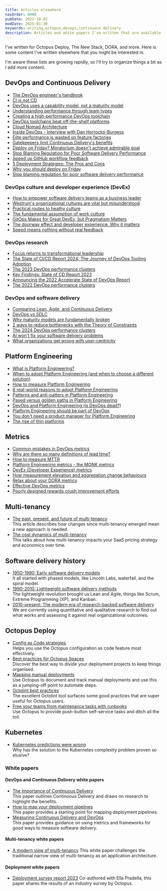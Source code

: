 ```yaml
---
title: Articles elsewhere
navOrder: 6000
pubDate: 2022-10-02
modDate: 2025-01-30
keywords: writing,octopus,devops,continuous delivery
description: Articles and white papers I've written that are available elsewhere.
---
```


I've written for Octopus Deploy, The New Stack, DORA, and more. Here is some content I've written elsewhere that you might be interested in.

I'm aware these lists are growing rapidly, so I'll try to organize things a bit as I add more content.

## DevOps and Continuous Delivery

- [The DevOps engineer's handbook](https://octopus.com/devops/)
- [CI is not CD](https://thenewstack.io/ci-is-not-cd/)
- [DevOps uses a capability model, not a maturity model](https://octopus.com/blog/devops-uses-capability-not-maturity)
- [Understanding performance through team types](https://octopus.com/blog/understanding-performance-team-types)
- [Creating a high-performance DevOps toolchain](https://octopus.com/blog/high-performance-devops-toolchains)
- [DevOps toolchains beat off-the-shelf platforms](https://thenewstack.io/devops-toolchains-beat-off-the-shelf-platforms/)
- [Cloud Nomad Architecture](https://octopus.com/blog/cloud-nomad-architectures)
- [Inside DevOps - Interview with Dan Horrocks-Burgess](https://octopus.com/blog/inside-devops-dan-horrocks-burgess)
- [Elite performance is wasted on feature factories](https://thenewstack.io/elite-performance-is-wasted-on-feature-factories/)
- [Gatekeepers limit Continuous Delivery's benefits](https://thenewstack.io/gatekeepers-limit-continuous-deliverys-benefits/)
- [Deploy on Friday? Moratorium doesn't achieve admirable goal](https://thenewstack.io/deploy-on-friday-moratorium-doesnt-achieve-admirable-goal/)
- [Stop Blaming Regulation for Poor Software Delivery Performance](https://thenewstack.io/stop-blaming-regulation-for-poor-software-delivery-performance/)
- [Speed up GitHub workflow feedback](https://thenewstack.io/speed-up-github-workflow-feedback/)
- [5 Deployment Strategies: The Pros and Cons](https://thenewstack.io/5-deployment-strategies-the-pros-and-cons/)
- [Why you *should* deploy on Friday](https://thenewstack.io/deploy-on-friday-moratorium-doesnt-achieve-admirable-goal/)
- [Stop blaming regulation for poor software delivery performance](https://thenewstack.io/stop-blaming-regulation-for-poor-software-delivery-performance/)

### DevOps culture and developer experience (DevEx)

- [How to empower software delivery teams as a business leader](https://dora.dev/devops-capabilities/cultural/how-to-empower-software-delivery-teams/)
- [Westrum's organizational cultures are vital but misunderstood](https://thenewstack.io/westrums-organizational-cultures-are-vital-but-misunderstood/)
- [Practical routes to heathy culture](https://octopus.com/blog/practical-routes-healthy-culture)
- [The fundamental assumption of work culture](https://www.octopus.com/blog/key-assumption-work-culture)
- [GitOps Makes for Great DevEx, but Pragmatism Matters](https://thenewstack.io/developers-want-pragmatic-gitops-and-better-cd-tools/)
- [The doorway effect and developer experience: Why it matters](https://thenewstack.io/the-doorway-effect-and-developer-experience-why-it-matters/)
- [Speed means nothing without real feedback](https://thenewstack.io/speed-means-nothing-without-real-feedback/)

### DevOps research

- [Focus returns to transformational leadership](https://cd.foundation/blog/2024/11/19/transformational-leadership/)
- [The State of CI/CD Report 2024: The Journey of DevOps Tooling Adoption](https://cd.foundation/blog/2024/04/16/state-cicd-devops-tooling-adoption/)
- [The 2023 DevOps performance clusters](https://octopus.com/blog/software-delivery-performance-clusters-2023)
- [Key Findings: State of CD Report 2023](https://cd.foundation/blog/2023/05/09/key-findings-state-of-cd-report-2023/)
- [Announcing the 2022 Accelerate State of DevOps Report](https://octopus.com/blog/2022-state-of-devops-report)
- [The 2022 DevOps performance clusters](https://www.octopus.com/blog/new-devops-performance-clusters)

### DevOps and software delivery

- [Comparing Lean, Agile, and Continuous Delivery](https://www.octopus.com/blog/lean-agile-continuous-delivery)
- [DevOps vs SDLC](https://www.octopus.com/blog/devops-versus-sdlc)
- [Why maturity models are fundamentally broken](https://thenewstack.io/why-maturity-models-are-fundamentally-broken/)
- [2 ways to reduce bottlenecks with the Theory of Constraints](https://thenewstack.io/2-ways-to-reduce-bottlenecks-with-the-theory-of-constraints/)
- [The 2024 DevOps performance clusters](https://octopus.com/blog/2024-devops-performance-clusters)
- [AI won't fix your software delivery problems](https://thenewstack.io/ai-wont-fix-your-software-delivery-problems/)
- [What organizations get wrong with user-centricity](https://thenewstack.io/what-organizations-get-wrong-with-user-centricity/)

## Platform Engineering

- [What is Platform Engineering?](https://octopus.com/devops/platform-engineering/)
- [When to adopt Platform Engineering (and when to choose a different solution)](https://octopus.com/devops/platform-engineering/when-to-adopt-platform-engineering/)
- [How to measure Platform Engineering](https://thenewstack.io/how-to-measure-platform-engineering/)
- [8 real-world reasons to adopt Platform Engineering](https://thenewstack.io/8-real-world-reasons-to-adopt-platform-engineering/)
- [Patterns and anti-patters in Platform Engineering](https://octopus.com/devops/platform-engineering/patterns-anti-patterns/)
- [Paved versus golden paths in Platform Engineering](https://octopus.com/blog/paved-versus-golden-paths-platform-engineering)
- [DevOps and Platform Engineering (is DevOps dead?)](https://www.octopus.com/blog/devops-platform-engineering)
- [Platform Engineering should be part of DevOps](https://octopus.com/blog/platform-engineering-part-of-devops)
- [You don't need a product manager for Platform Engineering](https://thenewstack.io/is-your-product-manager-hurting-platform-engineering/)
- [The rise of thin platforms](https://builtin.com/articles/thin-platforms-future-platform-engineering)

## Metrics

- [Common mistakes in DevOps metrics](https://www.octopus.com/blog/common-mistakes-devops-metrics)
- [Why are there so many definitions of lead time?](https://octopus.com/blog/definitions-of-lead-time)
- [How to measure MTTR](https://octopus.com/blog/how-to-measure-mean-time-to-resolve)
- [Platform Engineering metrics - the MONK metrics](https://octopus.com/devops/metrics/monk-metrics/)
- [DevEx (Developer Experience) metrics](https://octopus.com/devops/metrics/devex-metrics/)
- [How measurement elevation and aggregation change behaviours](https://thenewstack.io/how-measurement-elevation-and-aggregation-change-behaviors/)
- [Relax about your DORA metrics](https://thenewstack.io/relax-about-your-dora-metrics/)
- [Effective DevOps metrics](https://octopus.com/blog/effective-devops-metrics)
- [Poorly designed rewards crush improvement efforts](https://thenewstack.io/poorly-designed-rewards-crush-improvement-efforts/)

## Multi-tenancy

- [The past, present, and future of multi-tenancy](https://thenewstack.io/the-past-present-and-future-of-multitenancy/) \
  This article describes how changes since multi-tenancy emerged mean a new approach is needed.
- [The cost dynamics of multi-tenancy](https://thenewstack.io/the-cost-dynamics-of-multitenancy/) \
  This talks about how multi-tenancy impacts your SaaS pricing strategy and economics over time.

## Software delivery history

- [1950-1990: Early software delivery models](https://octopus.com/devops/history/early-software-delivery-models/) \
  It all started with phased models, like Lincoln Labs, waterfall, and the spiral model.
- [1990-2010: Lightweight software delivery methods](https://octopus.com/devops/history/lightweight-software-delivery-methods/) \
  The lightweight revolution brought us Lean and Agile, things like Scrum, Extreme Programming (XP), and Kanban.
- [2010-present: The modern era of research-backed software delivery](https://octopus.com/devops/history/research-backed-software-delivery/) \
  We are currently using quantitative and qualitative research to find out what works and assessing it against real organizational outcomes.

## Octopus Deploy

- [Config as Code strategies](https://octopus.com/blog/config-as-code-strategies) \
  Helps you use the Octopus configuration as code feature most effectively.
- [Best practices for Octopus Spaces](https://octopus.com/blog/best-practices-spaces) \
  Discover the best way to divide your deployment projects to keep things organised.
- [Mapping manual deployments](https://octopus.com/blog/mapping-manual-deployments) \
  Use Octopus to document and track manual deployments and use this as a jumping-off point to automate steps.
- [Octolint best practices](https://octopus.com/blog/octolint-best-practices) \
  The excellent Octolint tool surfaces some good practices that are super useful for Octopus users.
- [Free your teams from maintenance tasks with runbooks](https://octopus.com/blog/reduce-maintenance-toil-with-runbooks) \
  Use Octopus to provide push-button self-service tasks and ditch all the toil.

## Kubernetes

- [Kubernetes predictions were wrong](https://thenewstack.io/kubernetes-predictions-were-wrong/) \
  Why has the solution to the Kubernetes complexity problem proven so elusive?

### White papers

#### DevOps and Continuous Delivery white papers

- [The importance of Continuous Delivery](https://octopus.com/whitepapers/lv-the-importance-of-continuous-delivery) \
  This paper outlines Continuous Delivery and draws on research to highlight the benefits.
- [How to map your deployment pipelines](https://octopus.com/whitepapers/lv-how-to-map-your-deployment-pipeline) \
  This paper provides a starting point for mapping deployment pipelines.
- [Measuring Continuous Delivery and DevOps](https://octopus.com/whitepapers/lv-measuring-continuous-delivery-and-devops) \
  This paper provides guidance on using metrics and frameworks for good ways to measure software delivery.

#### Multi-tenancy white papers

- [A modern view of multi-tenancy](https://octopus.com/whitepapers/modern-view-of-multi-tenancy)
  This white paper challenges the traditional narrow view of multi-tenancy as an application architecture.

#### Deployment white papers

- [Deployment survey report 2023](https://octopus.com/whitepapers/deployment-survey-report-2023)
  Co-authored with Ella Pradella, this paper shares the results of an industry survey by Octopus.
